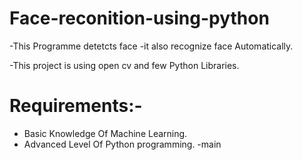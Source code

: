 # Face-reconition-using-python
-This Programme detetcts face
-it also recognize face Automatically.

-This project is using open cv and few Python Libraries.
 # Requirements:-
 - Basic Knowledge Of Machine Learning.
 - Advanced Level Of Python programming.
-main
